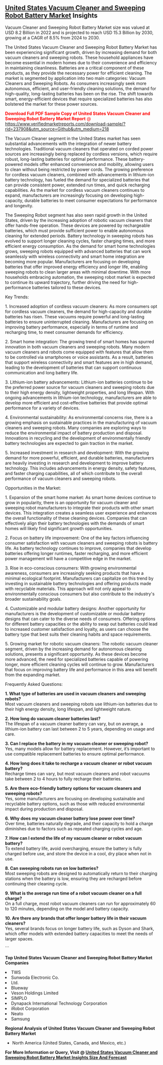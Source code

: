 <h2><a href="https://www.verifiedmarketreports.com/download-sample/?rid=237908&amp;utm_source=Github&amp;utm_medium=218" target="_blank">United States Vacuum Cleaner and Sweeping Robot Battery Market</a> Insights</h2><p>Vacuum Cleaner and Sweeping Robot Battery Market size was valued at USD 8.2 Billion in 2022 and is projected to reach USD 15.3 Billion by 2030, growing at a CAGR of 8.5% from 2024 to 2030.</p><p> <p>The United States Vacuum Cleaner and Sweeping Robot Battery Market has been experiencing significant growth, driven by increasing demand for both vacuum cleaners and sweeping robots. These household appliances have become essential in modern homes due to their convenience and efficiency in maintaining cleanliness. Batteries are a critical component of these products, as they provide the necessary power for efficient cleaning. The market is segmented by application into two main categories: Vacuum Cleaners and Sweeping Robots. As consumers increasingly seek more autonomous, efficient, and user-friendly cleaning solutions, the demand for high-quality, long-lasting batteries has been on the rise. The shift towards smart, energy-efficient devices that require specialized batteries has also bolstered the market for these power sources. <p><span class=""><span style="color: #ff0000;"><strong>Download Full PDF Sample Copy of United States Vacuum Cleaner and Sweeping Robot Battery Market Report</strong> @ </span><a href="https://www.verifiedmarketreports.com/download-sample/?rid=237908&amp;utm_source=Github&amp;utm_medium=218" target="_blank">https://www.verifiedmarketreports.com/download-sample/?rid=237908&amp;utm_source=Github&amp;utm_medium=218</a></span></p></p> <p>The Vacuum Cleaner segment in the United States market has seen substantial advancements with the integration of newer battery technologies. Traditional vacuum cleaners that operated on corded power sources are increasingly being replaced by cordless versions, which require robust, long-lasting batteries for optimal performance. These battery-powered models offer enhanced convenience and mobility, allowing users to clean without being restricted by power cords. The growing preference for cordless vacuum cleaners, combined with advancements in lithium-ion battery technology, has fueled the demand for specialized batteries that can provide consistent power, extended run times, and quick recharging capabilities. As the market for cordless vacuum cleaners continues to expand, manufacturers are increasingly focusing on developing high-capacity, durable batteries to meet consumer expectations for performance and longevity. <p>The Sweeping Robot segment has also seen rapid growth in the United States, driven by the increasing adoption of robotic vacuum cleaners that offer hands-free operation. These devices are powered by rechargeable batteries, which must provide sufficient power to enable autonomous cleaning for extended periods. Battery technology in sweeping robots has evolved to support longer cleaning cycles, faster charging times, and more efficient energy consumption. As the demand for smart home technologies grows, sweeping robots equipped with advanced batteries that can work seamlessly with wireless connectivity and smart home integration are becoming more popular. Manufacturers are focusing on developing batteries that offer improved energy efficiency and longer life, enabling sweeping robots to clean larger areas with minimal downtime. With more households embracing automation, the sweeping robot market is expected to continue its upward trajectory, further driving the need for high-performance batteries tailored to these devices.</p> <p>Key Trends:</p> <p>1. Increased adoption of cordless vacuum cleaners: As more consumers opt for cordless vacuum cleaners, the demand for high-capacity and durable batteries has risen. These vacuums require powerful and long-lasting batteries to ensure uninterrupted cleaning. Manufacturers are focusing on improving battery performance, especially in terms of runtime and recharging time, to meet consumer demands for efficiency.</p> <p>2. Smart home integration: The growing trend of smart homes has spurred innovation in both vacuum cleaners and sweeping robots. Many modern vacuum cleaners and robots come equipped with features that allow them to be controlled via smartphones or voice assistants. As a result, batteries that support wireless connectivity and smart features are in high demand, leading to the development of batteries that can support continuous communication and long battery life.</p> <p>3. Lithium-ion battery advancements: Lithium-ion batteries continue to be the preferred power source for vacuum cleaners and sweeping robots due to their high energy density, lightweight properties, and long lifespan. With ongoing advancements in lithium-ion technology, manufacturers are able to develop more efficient and cost-effective batteries that provide optimal performance for a variety of devices.</p> <p>4. Environmental sustainability: As environmental concerns rise, there is a growing emphasis on sustainable practices in the manufacturing of vacuum cleaners and sweeping robots. Many companies are exploring ways to reduce the environmental impact of battery production and disposal. Innovations in recycling and the development of environmentally friendly battery technologies are expected to gain traction in the market.</p> <p>5. Increased investment in research and development: With the growing demand for more powerful, efficient, and durable batteries, manufacturers are heavily investing in research and development to improve battery technology. This includes advancements in energy density, safety features, and faster charging capabilities, all of which contribute to the overall performance of vacuum cleaners and sweeping robots.</p> <p>Opportunities in the Market:</p> <p>1. Expansion of the smart home market: As smart home devices continue to grow in popularity, there is an opportunity for vacuum cleaner and sweeping robot manufacturers to integrate their products with other smart devices. This integration creates a seamless user experience and enhances the overall functionality of these cleaning devices. Companies that can effectively align their battery technologies with the demands of smart homes will likely find significant growth opportunities.</p> <p>2. Focus on battery life improvement: One of the key factors influencing consumer satisfaction with vacuum cleaners and sweeping robots is battery life. As battery technology continues to improve, companies that develop batteries offering longer runtimes, faster recharging, and more efficient power management will have a competitive edge in the market.</p> <p>3. Rise in eco-conscious consumers: With growing environmental awareness, consumers are increasingly seeking products that have a minimal ecological footprint. Manufacturers can capitalize on this trend by investing in sustainable battery technologies and offering products made with recyclable materials. This approach will not only appeal to environmentally conscious consumers but also contribute to the industry's broader sustainability goals.</p> <p>4. Customizable and modular battery designs: Another opportunity for manufacturers is the development of customizable or modular battery designs that can cater to the diverse needs of consumers. Offering options for different battery capacities or the ability to swap out batteries could lead to increased customer satisfaction and loyalty, as users can choose the battery type that best suits their cleaning habits and space requirements.</p> <p>5. Growing market for robotic vacuum cleaners: The robotic vacuum cleaner segment, driven by the increasing demand for autonomous cleaning solutions, presents a significant opportunity. As these devices become more advanced, the need for specialized batteries capable of powering longer, more efficient cleaning cycles will continue to grow. Manufacturers that focus on improving battery life and performance in this area will benefit from the expanding market.</p> <p>Frequently Asked Questions:</p> <p><b>1. What type of batteries are used in vacuum cleaners and sweeping robots?</b><br> Most vacuum cleaners and sweeping robots use lithium-ion batteries due to their high energy density, long lifespan, and lightweight nature.</p> <p><b>2. How long do vacuum cleaner batteries last?</b><br> The lifespan of a vacuum cleaner battery can vary, but on average, a lithium-ion battery can last between 2 to 5 years, depending on usage and care.</p> <p><b>3. Can I replace the battery in my vacuum cleaner or sweeping robot?</b><br> Yes, many models allow for battery replacement. However, it’s important to use compatible replacement batteries to ensure optimal performance.</p> <p><b>4. How long does it take to recharge a vacuum cleaner or robot vacuum battery?</b><br> Recharge times can vary, but most vacuum cleaners and robot vacuums take between 2 to 4 hours to fully recharge their batteries.</p> <p><b>5. Are there eco-friendly battery options for vacuum cleaners and sweeping robots?</b><br> Yes, some manufacturers are focusing on developing sustainable and recyclable battery options, such as those with reduced environmental impact during production and disposal.</p> <p><b>6. Why does my vacuum cleaner battery lose power over time?</b><br> Over time, batteries naturally degrade, and their capacity to hold a charge diminishes due to factors such as repeated charging cycles and age.</p> <p><b>7. How can I extend the life of my vacuum cleaner or robot vacuum battery?</b><br> To extend battery life, avoid overcharging, ensure the battery is fully charged before use, and store the device in a cool, dry place when not in use.</p> <p><b>8. Can sweeping robots run on low batteries?</b><br> Most sweeping robots are designed to automatically return to their charging stations when the battery is low, ensuring they are recharged before continuing their cleaning cycle.</p> <p><b>9. What is the average run time of a robot vacuum cleaner on a full charge?</b><br> On a full charge, most robot vacuum cleaners can run for approximately 60 to 120 minutes, depending on the model and battery capacity.</p> <p><b>10. Are there any brands that offer longer battery life in their vacuum cleaners?</b><br> Yes, several brands focus on longer battery life, such as Dyson and Shark, which offer models with extended battery capacities to meet the needs of larger spaces.</p> ```</p><p><strong>Top United States Vacuum Cleaner and Sweeping Robot Battery Market Companies</strong></p><div data-test-id=""><p><li>TWS</li><li> Sunwoda Electronic Co.</li><li> Ltd.</li><li> Blueway</li><li> Veson Holdings Limited</li><li> SIMPLO</li><li> Dynapack International Technology Corporation</li><li> iRobot Corporation</li><li> Neato</li><li> Samsung</li></p><div><strong>Regional Analysis of&nbsp;United States Vacuum Cleaner and Sweeping Robot Battery Market</strong></div><ul><li dir="ltr"><p dir="ltr">North America&nbsp;(United States, Canada, and Mexico, etc.)</p></li></ul><p><strong>For More Information or Query, Visit @&nbsp;</strong><strong><a href="https://www.verifiedmarketreports.com/product/vacuum-cleaner-and-sweeping-robot-battery-market/?utm_source=Github&amp;utm_medium=218" target="_blank">United States Vacuum Cleaner and Sweeping Robot Battery Market Insights Size And Forecast</a></strong></p></div>
